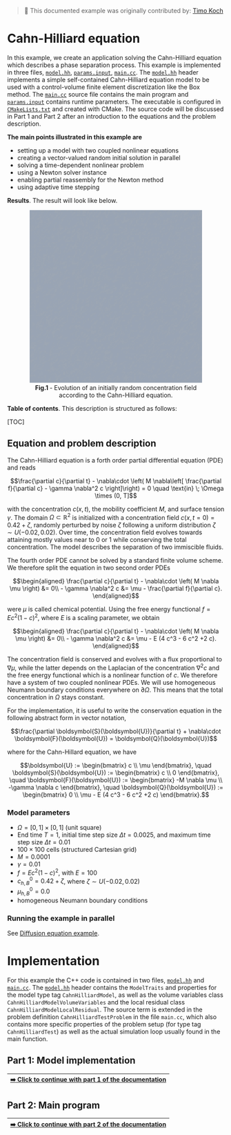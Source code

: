 <!-- Important: This file has been automatically generated by generate_example_docs.py. Do not edit this file directly! -->

> :footprints: This documented example was originally contributed by: [Timo Koch](https://timokoch.github.io/)

# Cahn-Hilliard equation

In this example, we create an application solving the Cahn-Hilliard equation which describes
a phase separation process.
This example is implemented in three files, [`model.hh`](model.hh), [`params.input`](params.input), [`main.cc`](main.cc).
The [`model.hh`](model.hh) header implements a simple self-contained Cahn-Hilliard equation model
to be used with a control-volume finite element discretization like the Box method.
The [`main.cc`](main.cc) source file contains the main program and [`params.input`](params.input) contains
runtime parameters. The executable is configured in [`CMakeLists.txt`](CMakeLists.txt) and created with CMake.
The source code will be discussed in Part 1 and Part 2 after an introduction to the equations and the problem description.

__The main points illustrated in this example are__

* setting up a model with two coupled nonlinear equations
* creating a vector-valued random initial solution in parallel
* solving a time-dependent nonlinear problem
* using a Newton solver instance
* enabling partial reassembly for the Newton method
* using adaptive time stepping

__Results__. The result will look like below.

<figure>
    <center>
        <img src="img/animation.gif" alt="Cahn Hilliard result" width="400px"/>
        <figcaption> <b> Fig.1 </b> - Evolution of an initially random concentration field according to the Cahn-Hilliard equation.</figcaption>
    </center>
</figure>

__Table of contents__. This description is structured as follows:

[TOC]

## Equation and problem description

The Cahn-Hilliard equation is a forth order partial differential equation (PDE) and reads

```math
\frac{\partial c}{\partial t} - \nabla\cdot \left( M \nabla\left[ \frac{\partial f}{\partial c} - \gamma \nabla^2 c \right]\right) = 0 \quad \text{in} \; \Omega \times (0, T]
```

with the concentration $c(x,t)$, the mobility coefficient $M$, and surface tension $\gamma$.
The domain $\Omega \subset \mathbb{R}^2$ is initialized with a concentration field
$c(x,t=0) = 0.42 + \zeta$, randomly perturbed by
noise $\zeta$ following a uniform distribution $\zeta \sim U(-0.02, 0.02)$.
Over time, the concentration field evolves towards attaining mostly values near to $0$ or $1$ while
conserving the total concentration. The model describes the separation of two immiscible fluids.

The fourth order PDE cannot be solved by a standard finite volume scheme. We therefore
split the equation in two second order PDEs

```math
\begin{aligned}
\frac{\partial c}{\partial t} - \nabla\cdot \left( M \nabla \mu \right) &= 0\\
- \gamma \nabla^2 c &= \mu - \frac{\partial f}{\partial c}.
\end{aligned}
```

were $\mu$ is called chemical potential.
Using the free energy functional $f = E c^2(1-c)^2$, where $E$ is a scaling parameter,
we obtain

```math
\begin{aligned}
\frac{\partial c}{\partial t} - \nabla\cdot \left( M \nabla \mu \right) &= 0\\
- \gamma \nabla^2 c &= \mu - E (4 c^3 - 6 c^2 +2 c).
\end{aligned}
```

The concentration field is conserved and
evolves with a flux proportional to $\nabla \mu$, while the latter depends on the Laplacian of
the concentration $\nabla^2 c$ and the free energy functional which is a nonlinear function of $c$. We therefore have a system of two coupled nonlinear PDEs. We will use homogeneous Neumann
boundary conditions everywhere on $\partial \Omega$. This means that the total concentration in $\Omega$ stays constant.

For the implementation, it is useful to write the conservation equation in the following abstract
form in vector notation,

```math
\frac{\partial \boldsymbol{S}(\boldsymbol{U})}{\partial t} + \nabla\cdot \boldsymbol{F}(\boldsymbol{U}) = \boldsymbol{Q}(\boldsymbol{U})
```

where for the Cahn-Hillard equation, we have

```math
\boldsymbol{U} := \begin{bmatrix} c \\ \mu \end{bmatrix}, \quad
\boldsymbol{S}(\boldsymbol{U}) := \begin{bmatrix} c \\ 0 \end{bmatrix}, \quad
\boldsymbol{F}(\boldsymbol{U}) := \begin{bmatrix} -M \nabla \mu \\ -\gamma \nabla c \end{bmatrix}, \quad
\boldsymbol{Q}(\boldsymbol{U}) := \begin{bmatrix} 0 \\ \mu - E (4 c^3 - 6 c^2 +2 c) \end{bmatrix}.
```

### Model parameters

* $\Omega = [0,1]\times[0,1]$ (unit square)
* End time $T = 1$, initial time step size $\Delta t = 0.0025$, and maximum time step size $\Delta t = 0.01$
* $100 \times 100$ cells (structured Cartesian grid)
* $M = 0.0001$
* $\gamma = 0.01$
* $f = E c^2(1-c)^2$, with $E = 100$
* $c^0_{h,B} = 0.42 + \zeta$, where $\zeta \sim U(-0.02,0.02)$
* $\mu^0_{h,B} = 0.0$
* homogeneous Neumann boundary conditions

### Running the example in parallel

See [Diffusion equation example](https://git.iws.uni-stuttgart.de/dumux-repositories/dumux/-/blob/master/examples/diffusion/README.md).

# Implementation

For this example the C++ code is contained in two files, [`model.hh`](model.hh) and [`main.cc`](main.cc). The [`model.hh`](model.hh) header contains the `ModelTraits` and properties for the
model type tag `CahnHilliardModel`, as well as the volume variables class
`CahnHilliardModelVolumeVariables` and the local residual class `CahnHilliardModelLocalResidual`.
The source term is extended in the problem definition `CahnHilliardTestProblem`
in the file `main.cc`, which also contains more specific properties of the problem setup (for
type tag `CahnHilliardTest`) as well as the actual simulation loop usually found in the main function.

## Part 1: Model implementation

| [:arrow_right: Click to continue with part 1 of the documentation](doc/model.md) |
|---:|


## Part 2: Main program

| [:arrow_right: Click to continue with part 2 of the documentation](doc/main.md) |
|---:|
